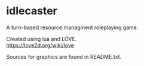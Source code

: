 # idlecaster
A turn-based resource managment roleplaying game. 

Created using lua and LÖVE.  
https://love2d.org/wiki/love

Sources for graphics are found in README.txt.
